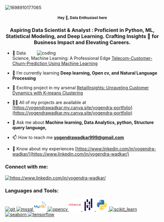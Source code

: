 ![1698910177065](https://github.com/Yogendra-Wadkar/Telecom-Customer-Churn-Prediction-Using-Machine-Learning/assets/134367735/b991cdb3-1f4b-4597-af29-876f46fe93a1)


<h1 align="center" style="font-size: 12px;">Hey 👋, Data Enthusiast here </h1>

<h3 align="center">Aspiring Data Scientist & Analyst : Proficient in Python, ML, Statistical Modeling, and Deep Learning. Crafting Insights 🚀 for Business Impact and Elevating Careers.</h3>

<img align="right" alt="coding" width="400" src="https://user-images.githubusercontent.com/115187902/230700872-d5f44b85-56c7-4e27-80a4-6e2db901e60c.gif">


- 🔭 Data Science, Machine Learning: A Professional Edge  [Telecom-Customer-Churn-Prediction Using Machine Learning](https://github.com/Yogendra-Wadkar/Telecom-Customer-Churn-Prediction-Using-Machine-Learning)

- 🌱 I’m currently learning **Deep learning, Open cv, and Natural Language Processing**

- 🏹 Exciting project in my arsenal  [RetailInsights: Unraveling Customer Dynamics with K-means Clustering](https://github.com/Yogendra-Wadkar/RetailInsights-Unraveling-Customer-Dynamics-with-K-means-Clustering.git)

- 👨‍💻 All of my projects are available at [https://yogendrawadkar.my.canva.site/yogendra-portfolio](https://yogendrawadkar.my.canva.site/yogendra-portfolio)

- 💬 Ask me about **Machine learning, Data Analytics, python, Structure query language,**

- 📫 How to reach me **yogendrawadkar999@gmail.com**

- 📄 Know about my experiences [https://www.linkedin.com/in/yogendra-wadkar/](https://www.linkedin.com/in/yogendra-wadkar/)

<h3 align="left">Connect with me:</h3>
<p align="left">
<a href="https://linkedin.com/in/https://www.linkedin.com/in/yogendra-wadkar/" target="blank"><img align="center" src="https://raw.githubusercontent.com/rahuldkjain/github-profile-readme-generator/master/src/images/icons/Social/linked-in-alt.svg" alt="https://www.linkedin.com/in/yogendra-wadkar/" height="30" width="40" /></a>
</p>

<h3 align="left">Languages and Tools:</h3>



<p align="left"> <a href="https://git-scm.com/" target="_blank" rel="noreferrer"> <img src="https://www.vectorlogo.zone/logos/git-scm/git-scm-icon.svg" alt="git" width="40" height="40"/> </a> <a href="https://www.microsoft.com/en-us/sql-server" target="_blank" rel="noreferrer"> <img src="https://www.svgrepo.com/show/303229/microsoft-sql-server-logo.svg" alt="mssql" width="40" height="40"/> </a> <a href="https://www.mysql.com/" target="_blank" rel="noreferrer"> <img src="https://raw.githubusercontent.com/devicons/devicon/master/icons/mysql/mysql-original-wordmark.svg" alt="mysql" width="40" height="40"/> </a> <a href="https://opencv.org/" target="_blank" rel="noreferrer"> <img src="https://www.vectorlogo.zone/logos/opencv/opencv-icon.svg" alt="opencv" width="40" height="40"/> </a> <a href="https://www.oracle.com/" target="_blank" rel="noreferrer"> <img src="https://raw.githubusercontent.com/devicons/devicon/master/icons/oracle/oracle-original.svg" alt="oracle" width="40" height="40"/> </a> <a href="https://pandas.pydata.org/" target="_blank" rel="noreferrer"> <img src="https://raw.githubusercontent.com/devicons/devicon/2ae2a900d2f041da66e950e4d48052658d850630/icons/pandas/pandas-original.svg" alt="pandas" width="40" height="40"/> </a> <a href="https://www.python.org" target="_blank" rel="noreferrer"> <img src="https://raw.githubusercontent.com/devicons/devicon/master/icons/python/python-original.svg" alt="python" width="40" height="40"/> </a> <a href="https://scikit-learn.org/" target="_blank" rel="noreferrer"> <img src="https://upload.wikimedia.org/wikipedia/commons/0/05/Scikit_learn_logo_small.svg" alt="scikit_learn" width="40" height="40"/> </a> <a href="https://seaborn.pydata.org/" target="_blank" rel="noreferrer"> <img src="https://seaborn.pydata.org/_images/logo-mark-lightbg.svg" alt="seaborn" width="40" height="40"/> </a> <a href="https://www.tensorflow.org" target="_blank" rel="noreferrer"> <img src="https://www.vectorlogo.zone/logos/tensorflow/tensorflow-icon.svg" alt="tensorflow" width="40" height="40"/> </a> </p>


<!---
Yogendra-Wadkar/Yogendra-Wadkar is a ✨ special ✨ repository because its `README.md` (this file) appears on your GitHub profile.
You can click the Preview link to take a look at your changes.
--->
